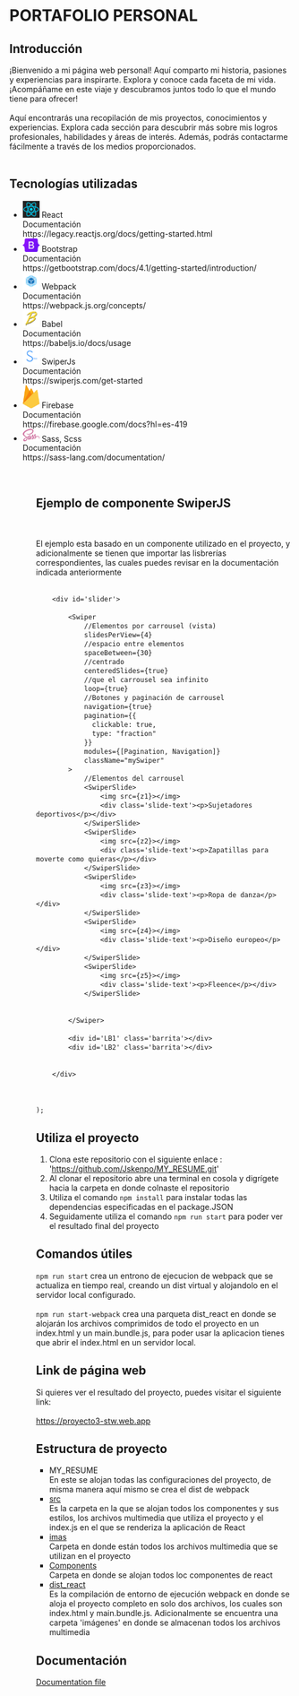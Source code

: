 # PORTAFOLIO PERSONAL

## Introducción
¡Bienvenido a mi página web personal! Aquí comparto mi historia, pasiones y experiencias para inspirarte. Explora y conoce cada faceta de mi vida. ¡Acompáñame en este viaje y descubramos juntos todo lo que el mundo tiene para ofrecer!
<br>
<br>
Aquí encontrarás una recopilación de mis proyectos, conocimientos y experiencias. Explora cada sección para descubrir más sobre mis logros profesionales, habilidades y áreas de interés. Además, podrás contactarme fácilmente a través de los medios proporcionados.
<br>
<br>


## Tecnologías utilizadas

<ul>
    <li>
        <img src="./src/imas/react.png" style= "width: 30px; height: auto;"/> React
        <br>
        Documentación 
        <br>
        https://legacy.reactjs.org/docs/getting-started.html
    </li>
    <li>
        <img src="./src/imas/bootstrap.png" style= "width: 30px; height: auto;"/> Bootstrap
        <br>
        Documentación
        <br>
        https://getbootstrap.com/docs/4.1/getting-started/introduction/
    </li>
    <li>
        <img src="./src/imas/WEBPACK.png" style= "width: 30px; height: auto;"/> Webpack
        <br>
        Documentación
        <br>
        https://webpack.js.org/concepts/
    </li>
    <li>
        <img src="./src/imas/babel.png" style= "width: 30px; height: auto;"/> Babel
        <br>
        Documentación
        <br>
        https://babeljs.io/docs/usage
    </li>
    <li>
        <img src="./src/imas/swiper.png" style= "width: 30px; height: auto;"/> SwiperJs
        <br>
        Documentación
        <br>
        https://swiperjs.com/get-started
    </li>
    <li>
        <img src="./src/imas/firebase.png" style= "width: 30px; height: auto;"/> Firebase
        <br>
        Documentación
        <br>
        https://firebase.google.com/docs?hl=es-419
    </li>
    <li>
        <img src="./src/imas/SASS.png" style= "width: 30px; height: auto;"/> Sass, Scss
        <br>
        Documentación
        <br>
        https://sass-lang.com/documentation/
    </li>
<ul>
 <br>
    
    
   
   ## Ejemplo de componente SwiperJS
   <br>
   <br>
   El ejemplo esta basado en un componente utilizado en el proyecto, y adicionalmente se tienen que importar las lisbrerías correspondientes, las cuales puedes revisar en la documentación indicada anteriormente 
    <br>
    <br>


        <div id='slider'>

            <Swiper
                //Elementos por carrousel (vista)
                slidesPerView={4}
                //espacio entre elementos
                spaceBetween={30}
                //centrado
                centeredSlides={true}
                //que el carrousel sea infinito
                loop={true}
                //Botones y paginación de carrousel
                navigation={true}
                pagination={{
                  clickable: true,
                  type: "fraction"
                }}
                modules={[Pagination, Navigation]}
                className="mySwiper"
            >
                //Elementos del carrousel
                <SwiperSlide>
                    <img src={z1}></img>
                    <div class='slide-text'><p>Sujetadores deportivos</p></div>
                </SwiperSlide>
                <SwiperSlide>
                    <img src={z2}></img>
                    <div class='slide-text'><p>Zapatillas para moverte como quieras</p></div>
                </SwiperSlide>
                <SwiperSlide>
                    <img src={z3}></img>
                    <div class='slide-text'><p>Ropa de danza</p></div>
                </SwiperSlide>
                <SwiperSlide>
                    <img src={z4}></img>
                    <div class='slide-text'><p>Diseño europeo</p></div>
                </SwiperSlide>
                <SwiperSlide>
                    <img src={z5}></img>
                    <div class='slide-text'><p>Fleence</p></div>
                </SwiperSlide>


            </Swiper>

            <div id='LB1' class='barrita'></div>
            <div id='LB2' class='barrita'></div>
            

        </div>

        

    );




## Utiliza el proyecto
1. Clona este repositorio con el siguiente enlace : 'https://github.com/Jskenpo/MY_RESUME.git'
    <br>
2. Al clonar el repositorio abre una terminal en cosola y digrígete hacia la carpeta en donde colnaste el repositorio 
    <br>
3. Utiliza el comando `npm install` para instalar todas las dependencias especificadas en el package.JSON
    <br>
4. Seguidamente utiliza el comando `npm run start` para poder ver el resultado final del proyecto


## Comandos útiles
`npm run start` crea un entrono de ejecucion de webpack que se actualiza en tiempo real, creando un dist virtual y alojandolo en el servidor local configurado.
    <br>
    <br>
`npm run start-webpack` crea una parqueta dist_react en donde se alojarán los archivos comprimidos de todo el proyecto en un index.html y un main.bundle.js, para poder usar         la aplicacion tienes que abrir el index.html en un servidor local.

## Link de página web 
Si quieres ver el resultado del proyecto, puedes visitar el siguiente link:
    <br>
    <br>
https://proyecto3-stw.web.app
## Estructura de proyecto
  <ul>
      <li>
          MY_RESUME
          <br>
          En este se alojan todas las configuraciones del proyecto, de misma manera aquí mismo se crea el dist de webpack     
      </li>
      <li>
          <a href='./src'>src</a>
          <br>
          Es la carpeta en la que se alojan todos los componentes y sus estilos, los archivos multimedia que utiliza el proyecto y el index.js en el que se renderiza la aplicación de React
      </li>
      <li>
          <a href='./src/imas'>imas</a>
          <br>
          Carpeta en donde están todos los archivos multimedia que se utilizan en el proyecto
      </li>
      <li>
          <a href='./src/components'>Components</a>
          <br>
          Carpeta en donde se alojan todos loc componentes de react
      </li>
      <li>
          <a href='./dist_react'>dist_react</a>
          <br>
          Es la compilación de entorno de ejecución webpack en donde se aloja el proyecto completo en solo dos archivos, los cuales son index.html y main.bundle.js. Adicionalmente se encuentra una carpeta 'imágenes' en donde se almacenan todos los archivos multimedia
      </li>
  </ul>

## Documentación
<a href='./DOCUMENTACION P3-STW.pdf'>Documentation file</a>
